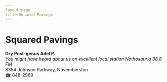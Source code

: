 ```yaml
---
layout:page
title:Squared Pavings
---
```

# Squared Pavings

**Dry Post-genus Adel P.**  
_You might have heard about us on excellent local station Nothosauria 38.8 FM_  
8354 Johnson Parkway, Novemberston  
☎ 848-2969




